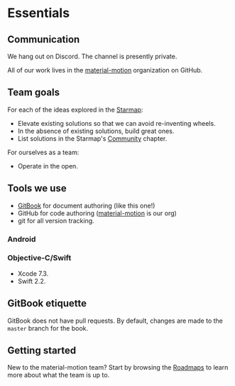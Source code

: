 # Essentials

## Communication

We hang out on Discord. The channel is presently private.

All of our work lives in the [material-motion](https://github.com/material-motion) organization on GitHub.

## Team goals

For each of the ideas explored in the [Starmap](https://material-motion.gitbooks.io/material-motion-starmap/content/):

- Elevate existing solutions so that we can avoid re-inventing wheels.
- In the absence of existing solutions, build great ones.
- List solutions in the Starmap's [Community](https://material-motion.gitbooks.io/material-motion-starmap/content/community/) chapter.

For ourselves as a team:

- Operate in the open.

## Tools we use

- [GitBook](https://www.gitbook.com/) for document authoring (like this one!)
- GitHub for code authoring ([material-motion](https://github.com/material-motion) is our org)
- git for all version tracking.

### Android

### Objective-C/Swift

- Xcode 7.3.
- Swift 2.2.

## GitBook etiquette

GitBook does not have pull requests. By default, changes are made to the `master` branch for the book.



## Getting started

New to the material-motion team? Start by browsing the [Roadmaps](roadmaps/) to learn more about what the team is up to.
